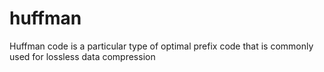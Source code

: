 # huffman
Huffman code is a particular type of optimal prefix code that is commonly used for lossless data compression
